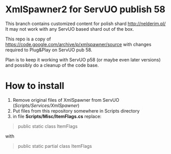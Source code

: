 # XmlSpawner2 for ServUO publish 58

This branch contains customized content for polish shard http://nelderim.pl/ 
It may not work with any ServUO based shard out of the box.

This repo is a copy of https://code.google.com/archive/p/xmlspawner/source with changes required to Plug&Play on ServUO pub 58. 

Plan is to keep it working with ServUO p58 (or maybe even later versions) and possibly do a cleanup of the code base.

# How to install

1. Remove original files of XmlSpawner from ServUO (_Scripts/Services/XmlSpawner_)
2. Put files from this repository somewhere in Scripts directory
3. in file **Scripts/Misc/ItemFlags.cs** replace:
>public static class ItemFlags

with

>public static partial class ItemFlags
